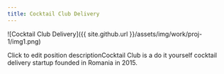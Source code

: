 ```yaml
---
title: Cocktail Club Delivery
---
```


![Cocktail Club Delivery]({{ site.github.url }}/assets/img/work/proj-1/img1.png)

Click to edit position descriptionCocktail Club is a do it yourself cocktail delivery startup founded in Romania in 2015.
